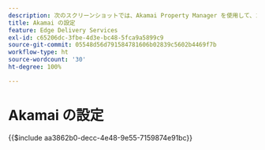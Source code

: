 ```yaml
---
description: 次のスクリーンショットでは、Akamai Property Manager を使用して、コンテンツを配信するプロパティを設定する方法を示します。**基本設定には赤い円が付きます。**
title: Akamai の設定
feature: Edge Delivery Services
exl-id: c65206dc-3fbe-4d3e-bc48-5fca9a5899c9
source-git-commit: 05548d56d791584781606b02839c5602b4469f7b
workflow-type: ht
source-wordcount: '30'
ht-degree: 100%

---
```


# Akamai の設定

{{$include aa3862b0-decc-4e48-9e55-7159874e91bc}}
